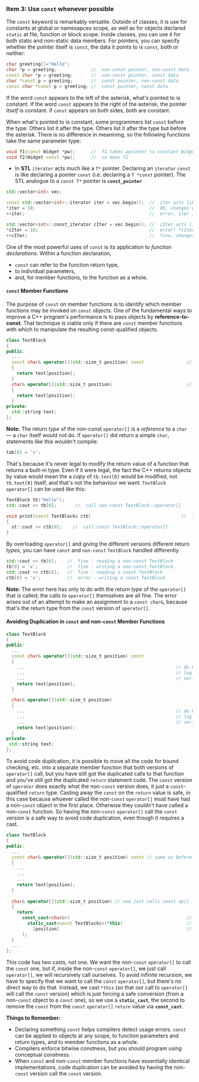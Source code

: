 ### Item 3: Use `const` whenever possible
The `const` keyword is remarkably versatile. Outside of classes, it is use for constants at global or namesapces scope, as well as for objects declared `static` at file, function or block scope. Inside classes, you can use it for both static and non-static data members. For pointers, you can specify whether the pointer itself is `const`, the data it points to is `const`, both or neither:
```C++
char greeting[]="Hello";
char *p = greeting;             //  non-const pointer, non-const data
const char *p = greeting;       //  non-const pointer, const data
char *const p = greeting;       //  const pointer, non-const data
const char *const p = greeting; //  const pointer, const data
```
If the word `const` appears to the left of the asterisk, what's pointed to is constant.
If the word `const` appears to the right of the asterisk, the pointer _itself_ is constant.
if `const` appears on both sides, both are constant.

When what's pointed to is constant, some programmers list `const` before the type. Others list it after the type. Others list it after the type but before the asterisk. There is no difference in meanining, so the following functions take the same parameter type:
```C++
void f1(const Widget *pw);      //  f1 takes apointer to constant Widget object
void f2(Widget const *pw);      //  so does f2
```
* In **STL** `iterator` acts much like a `T*` pointer. Declaring an `iterator` `const` is like declaring a pointer `const` (i.e. declaring a `T *const` pointer). The STL analogue to a `const T*` pointer is <b>`const_pointer`</b>

```C++
std::vector<int> vec;

const std::vector<int>::iterator iter = vec.begin();  //  iter acts like a T* const
*iter = 10;                                           //  OK, changes what iter points to. 
++iter;                                               //  error, iter is const

std::vector<int>::const_iterator cIter = vec.begin(); //  cIter acts like a const T*
*cIter = 10;                                          //  error! *cIter is const
++cIter;                                              //  fine, changes cIter
```
One of the most powerful uses of ```const``` is its application to <i>function declarations</i>. Within a function declaration,
* ```const``` can refer to the function return type,
* to individual parameters,
* and, for member functions, to the function as a whole.

#### `const` Member Functions
The purpose of `const` on member functions is to identify which member functions may be invoked on `const` objects. One of the fundamental ways to improve a C++ program's performance is to pass objects by **reference-to-const**. That technique is viable only if there are `const` member functions with which to manipulate the resulting const-qualified objects.
```C++
class TextBlock
{
public:
  ...
  const char& operator[](std::size_t position) const                //  operator[] for const objects
  {
    return text[position];
  }
  char& operator[](std::size_t position)                            //  operator[] for non-const objects
  {
    return text[position];
  }
private:
  std::string text;
};
```
**Note:** The return *type* of the non-const `operator[]` is a *reference* to a `char` — a `char` itself would not do. if `operator[]` did return a simple `char`, statements like this wouldn't compile:
```C++
tab[0] = 'x';
```
That's because it's never legal to modify the return value of a function that returns a built-in type. Even if it were legal, the fact the C++ returns objects by value would mean the a *copy* of `tb.text[0]` would be modified, not `tb.text[0]` itself, and that's not the behaviour we want.
`TextBlock` `operator[]` can be used like this:
```C++
TextBlock tb("Hello");
std::cout << tb[0];       //  call non-const TextBlock::operator[]

void print(const TextBlock& ctb)                                  //  in this function, ctb is const
{
  st::cout << ctb[0];    //  call const TextBlock::operator[]
}
```
By overloading `operator[]` and giving the different versions different return _types_, you can have `const` and `non-const` `TextBlock` handled differently.
```C++
std::cout << tb[0];    //  fine - reading a non-const TextBlock
tb[0] = 'x';           //  fine - writing a non-const TextBlock
std::cout << ctb[0];   //  fine - reading a const TextBlock
ctb[0] = 'x';          //  error - writing a const TextBlock
```
**Note:** The error here has only to do with the return _type_ of the `operator[]` that is called; the calls to `operator[]` themselves are all fine. The error arises out of an attempt to make an assignment to a `const char&`, because that's the return type from the `const` version of `operator[]`.
#### Avoiding Duplication in `const` and non-`const` Member Functions
```C++
class TextBlock 
{
public:
  ...
  const char& operator[](std::size_t position) const
  {
    ...                                                         // do bounds checking
    ...                                                         // log access data
    ...                                                         // verify data integrity
    return text[position];
  }

  char& operator[](std::size_t position)
  {
    ...                                                         // do bounds checking
    ...                                                         // log access data
    ...                                                         // verify data integrity
    return text[position];
  }
private:
 std::string text;
};
```
To avoid code duplication, it is possible to move all the code for bound checking, etc. into a separate member function that both versions of ```operator[]``` call, but you have still got the duplicated calls to that function and you've still got the duplicated ```return``` statement code. The ```const``` version of ```operator``` does exactly what the non-```const``` version does, it just a ```const```-qualified ```return``` type.
Casting away the ```const``` on the ```return``` value is safe, in this case because whoever called the non-```const``` ```operator[]``` must have had a non-```const``` object in the first place. Otherwise they couldn't have called a non-```const``` function. So having the non-```const``` ```operator[]``` call the ```const``` version is a safe way to avoid code duplication, even though it requires a cast.
```C++
class TextBlock 
{
public:
  ...
  const char& operator[](std::size_t position) const // same as before
  {
    ...
    ...
    ...
    return text[position];
  }
  
  char& operator[](std::size_t position) // now just calls const op[]
  {
    return 
      const_cast<char&>(                                            // cast away const on operator[] return type;
        static_cast<const TextBlock&>(*this)                        // add const to *this’s type;
          [position]                                                // call const version of op[]
      );
  }
  ...
};
```
This code has two casts, not one. We want the non-```const``` ```operator[]``` to call the ```const``` one, but if, inside the non-```const``` ```operator[]```, we just call ```operator[]```, we will recursively call ourselves. To avoid infinite recursion, we have to specify that we want to call the ```const``` ```operator[]```, but there's no direct way to do that. Instead, we cast ```*this``` (so that our call to ```operator[]``` will call the ```const``` version) which is just forcing a safe conversion (from a non-```const``` object to a ```const``` one), so we use a **```static_cast```**, the second to remove the ```const``` from the ```const``` ```operator[]``` ```return``` value via **```const_cast```**.

**Things to Remember:**
* Declaring something ```const``` helps compilers detect usage errors. ```const``` can be applied to objects at any scope, to function parameters and return types, and to member functions as a whole.
* Compilers enforce bitwise constness, but you should program using conceptual constness.
* When ```const``` and non-```const``` member functions have essentially identical implementations, code duplication can be avoided by having the non-```const``` version call the ```const``` version.
